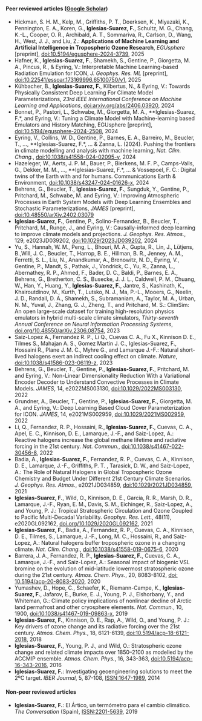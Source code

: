 #### Peer reviewed articles ([Google Scholar](https://scholar.google.com/citations?user=https://scholar.google.com/citations?user=KoTzrskAAAAJ&hl=en&authuser=1&user=KoTzrskAAAAJ))

- Hickman, S. H. M., Kelp, M., Griffiths, P. T., Doerksen, K., Miyazaki, K., Pennington, E. A., Koren, G., **Iglesias-Suarez, F.**, Schultz, M. G., Chang, K.-L., Cooper, O. R., Archibald, A. T., Sommariva, R., Carlson, D., Wang, H., West, J. J., and Liu, Z.: **Applications of Machine Learning and Artificial Intelligence in Tropospheric Ozone Research**, *EGUsphere* [preprint], [doi:10.5194/egusphere-2024-3739](https://doi.org/10.5194/egusphere-2024-3739), 2025
- Hafner, K., **Iglesias-Suarez, F.**, Shamekh, S., Gentine, P., Giorgetta, M. A., Pincus, R., & Eyring, V.: Interpretable Machine Learning-based Radiation Emulation for ICON, *J. Geophys. Res. ML* [preprint], [doi:10.22541/essoar.173169996.65100750/v1](https://essopenarchive.org/users/856312/articles/1240793-interpretable-machine-learning-based-radiation-emulation-for-icon?commit=a406402e34d723b06d34f9b030ec74cd0b91dc17), 2025
- Kühbacher, B., **Iglesias-Suarez, F.**, Kilbertus, N., & Eyring, V.: Towards Physically Consistent Deep Learning For Climate Model Parameterizations, *23rd IEEE International Conference on Machine Learning and Applications*, [doi:arxiv.org/abs/2406.03920](https://arxiv.org/abs/2406.03920), 2024
- Bonnet, P., Pastori, L., Schwabe, M., Giorgetta, M. A., **Iglesias-Suarez, F.*, and Eyring, V.: Tuning a Climate Model with Machine-learning based Emulators and History Matching, EGUsphere [preprint], [doi:10.5194/egusphere-2024-2508](https://doi.org/10.5194/egusphere-2024-2508), 2024
- Eyring, V., Collins, W. D., Gentine, P., Barnes, E. A., Barreiro, M., Beucler, T., ..., **Iglesias-Suarez, F.*, ... & Zanna, L. (2024). Pushing the frontiers in climate modelling and analysis with machine learning, *Nat. Clim. Chang.*, [doi:10.1038/s41558-024-02095-y](https://www.nature.com/articles/s41558-024-02095-y), 2024
- Hazeleger, W., Aerts, J. P. M., Bauer, P., Bierkens, M. F. P., Camps-Valls, G., Dekker, M. M., ..., **Iglesias-Suarez, F.*, ... & Vossepoel, F. C.: Digital twins of the Earth with and for humans. Communications Earth & Environment, [doi:10.1038/s43247-024-01626-x](https://www.nature.com/articles/s43247-024-01626-x), 2024
- Behrens, G., Beucler, T., **Iglesias-Suarez, F.**, Sungduk, Y., Gentine, P., Pritchard, M., Schwabe, M. and Eyring, V.: Improving Atmospheric Processes in Earth System Models with Deep Learning Ensembles and Stochastic Parameterizations, *JAMES* [preprint], [doi:10.48550/arXiv.2402.03079](https://arxiv.org/abs/2402.03079)
- **Iglesias-Suarez, F.**, Gentine, P., Solino-Fernandez, B., Beucler, T., Pritchard, M., Runge, J., and Eyring, V.: Causally-informed deep learning to improve climate models and projections. *J. Geophys. Res. Atmos.*, 129, e2023JD039202, [doi:10.1029/2023JD039202](https://agupubs.onlinelibrary.wiley.com/doi/10.1029/2023JD039202), 2024
- Yu, S., Hannah, W. M., Peng, L., Bhouri, M. A., Gupta, R., Lin, J., Lütjens, B.,Will, J. C., Beucler, T., Harrop, B. E., Hillman, B. R., Jenney, A. M., Ferretti, S. L., Liu, N., Anandkumar, A., Brenowitz, N. D., Eyring, V., Gentine, P., Mandt, S., Pathak, J., Vondrick, C., Yu, R., Zanna, L., Abernathey, R. P., Ahmed, F., Bader, D. C., Baldi, P., Barnes, E. A., Behrens, G., Bretherton, C. S., Busecke, J. J. L., Caldwell, P. M., Chuang, W., Han, Y., Huang, Y., **Iglesias-Suarez, F.**, Jantre, S., Kashinath, K., Khairoutdinov, M., Kurth, T., Lutsko, N. J., Ma, P.-L., Mooers, G., Neelin, J. D., Randall, D. A., Shamekh, S., Subramaniam, A., Taylor, M. A., Urban, N. M., Yuval, J., Zhang, G. J., Zheng, T., and Pritchard, M. S.: ClimSim: An open large-scale dataset for training high-resolution physics emulators in hybrid multi-scale climate simulators, *Thirty-seventh Annual Conference on Neural Information Processing Systems*, [doi.org/10.48550/arXiv.2306.08754](https://arxiv.org/abs/2306.08754v5), 2023
- Saiz-Lopez A., Fernandez R. P., Li Q., Cuevas C. A., Fu X., Kinnison D. E., Tilmes S., Mahajan A. S., Gomez Martin J. C., Iglesias-Suarez, F., Hossaini R., Plane J. M. C., Myhre G., and Lamarque J.-F.: Natural short-lived halogens exert an indirect cooling effect on climate. *Nature*, [doi:10.1038/s41586-023-06119-z](https://www.nature.com/articles/s41586-023-06119-z), 2023
- Behrens, G., Beucler, T., Gentine, P., **Iglesias-Suarez, F.**, Pritchard, M. and Eyring, V.: Non-Linear Dimensionality Reduction With a Variational Encoder Decoder to Understand Convective Processes in Climate Models. *JAMES*, 14, e2022MS003130, [doi:10.1029/2022MS003130](https://agupubs.onlinelibrary.wiley.com/doi/10.1029/2022MS003130), 2022
- Grundner, A., Beucler, T., Gentine, P., **Iglesias-Suarez, F.**, Giorgetta, M. A., and Eyring, V.: Deep Learning Based Cloud Cover Parameterization for ICON. *JAMES*, 14, e2021MS002959, [doi:10.1029/2021MS002959](https://agupubs.onlinelibrary.wiley.com/doi/10.1029/2021MS002959), 2022
- Li, Q., Fernandez, R. P., Hossaini, R., **Iglesias-Suarez, F.**, Cuevas, C. A., Apel, E. C., Kinnison, D. E., Lamarque, J.-F., and Saiz-Lopez, A.: Reactive halogens increase the global methane lifetime and radiative forcing in the 21st century. *Nat. Commun.*, [doi:10.1038/s41467-022-30456-8](https://www.nature.com/articles/s41467-022-30456-8), 2022
- Badia, A., **Iglesias-Suarez, F.**, Fernandez, R. P., Cuevas, C. A., Kinnison, D. E., Lamarque, J.-F., Griffiths, P. T. , Tarasick, D. W., and Saiz-Lopez, A.: The Role of Natural Halogens in Global Tropospheric Ozone Chemistry and Budget Under Different 21st Century Climate Scenarios. *J. Geophys. Res. Atmos.*, e2021JD034859, [doi:10.1029/2021JD034859](https://agupubs.onlinelibrary.wiley.com/doi/10.1029/2021JD034859), 2021
- **Iglesias-Suarez, F.**, Wild, O., Kinnison, D. E., Garcia, R. R., Marsh, D. R., Lamarque, J.-F., Ryan, E. M., Davis, S. M., Eichinger, R., Saiz-Lopez, A., and Young, P. J.: Tropical Stratospheric Circulation and Ozone Coupled to Pacific Multi-Decadal Variability. *Geophys. Res. Lett.*, 48(11), e2020GL092162, [doi.org/10.1029/2020GL092162](https://agupubs.onlinelibrary.wiley.com/doi/10.1029/2020GL092162), 2021
- **Iglesias-Suarez, F.**, Badia, A., Fernandez, R. P., Cuevas, C. A., Kinnison, D. E., Tilmes, S., Lamarque, J.-F., Long, M. C., Hossaini, R., and Saiz-Lopez, A.: Natural halogens buffer tropospheric ozone in a changing climate. *Nat. Clim. Chang.*, [doi:10.1038/s41558-019-0675-6](https://www.nature.com/articles/s41558-019-0675-6), 2020
- Barrera, J. A., Fernandez, R. P., **Iglesias-Suarez, F.**, Cuevas, C. A., Lamarque, J.-F., and Saiz-Lopez, A.: Seasonal impact of biogenic VSL bromine on the evolution of mid-latitude lowermost stratospheric ozone during the 21st century. *Atmos. Chem. Phys.*, 20, 8083-8102, [doi: 10.5194/acp-20-8083-2020](https://acp.copernicus.org/articles/20/8083/2020/acp-20-8083-2020.html), 2020
- Yumashev, D., Hope, C., Schaefer, K., Riemann-Campe, K., **Iglesias-Suarez, F.**, Jafarov, E., Burke, E. J., Young, P. J., Elshorbany, Y., and Whiteman, G.: Climate policy implications of nonlinear decline of Arctic land permafrost and other cryosphere elements. *Nat. Commun.*, 10, 1900, [doi:10.1038/s41467-019-09863-x](https://www.nature.com/articles/s41467-019-09863-x), 2019
- **Iglesias-Suarez, F.**, Kinnison, D. E., Rap, A., Wild, O., and Young, P. J.: Key drivers of ozone change and its radiative forcing over the 21st century. *Atmos. Chem. Phys.*, 18, 6121-6139, [doi:10.5194/acp-18-6121-2018](https://acp.copernicus.org/articles/18/6121/2018/), 2018
- **Iglesias-Suarez, F.**, Young, P. J., and Wild, O.: Stratospheric ozone change and related climate impacts over 1850–2100 as modelled by the ACCMIP ensemble. *Atmos. Chem. Phys.*, 16, 343-363, [doi:10.5194/acp-16-343-2016](https://www.atmos-chem-phys.net/16/343/2016/acp-16-343-2016.html), 2016
- **Iglesias-Suarez, F.**: Investigating geoengineering solutions to meet the 2ºC target. *IBER Journal*, 5, 87-108, [ISSN:1647-1989](https://recil.ulusofona.pt/items/409af6df-ac3a-495a-b13a-75870e61d9bb), 2014

#### Non-peer reviewed articles

- **Iglesias-Suarez, F.**: El Ártico, un termómetro para el cambio climático. *The Conversation* (Spain), [ISSN:2201-5639](https://theconversation.com/el-artico-un-termometro-del-cambio-climatico-122074), 2019